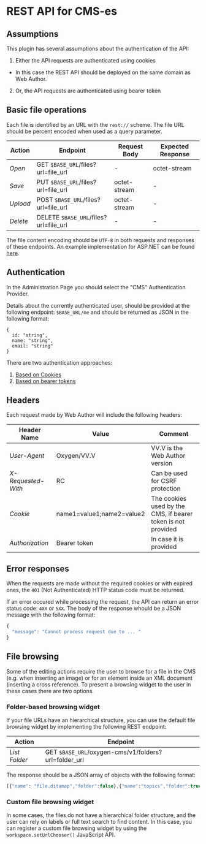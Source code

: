REST API for CMS-es
===================

Assumptions
-----------

This plugin has several assumptions about the authentication of the API:

1. Either the API requests are authenticated using cookies
  - In this case the REST API should be deployed on the same domain as Web Author.
2. Or, the API requests are authenticated using bearer token

Basic file operations
---------------------

Each file is identified by an URL with the `rest://` scheme. The file URL should be percent encoded when used as a query parameter.

| Action   | Endpoint  | Request Body | Expected Response |
|----------|-----------|---------------------------|--------------------------------|
| *Open*   | GET    `$BASE_URL`/files?url=file_url  | - | octet-stream |
| *Save*   | PUT    `$BASE_URL`/files?url=file_url  | octet-stream | - |
| *Upload* | POST   `$BASE_URL`/files?url=file_url  | octet-stream | - |
| *Delete* | DELETE `$BASE_URL`/files?url=file_url  | - | - |

The file content encoding should be `UTF-8` in both requests and responses of these endpoints.
An example implementation for ASP.NET can be found [here](examples/asp.net.md).

Authentication
--------------

In the Administration Page you should select the "CMS" Authentication Provider.

Details about the currently authenticated user, should be provided at the following endpoint: `$BASE_URL/me` and should be returned as JSON in the following format:

```
{
  id: "string",
  name: "string",
  email: "string"
}
```

There are two authentication approaches:
1. [Based on Cookies](cookie-based-auth.md)
2. [Based on bearer tokens](bearer-token-auth.md)

Headers
-------

Each request made by Web Author will include the following headers:

| Header Name |  Value      | Comment                         |
|-------------|-------------|---------------------------------|
| *User-Agent*| Oxygen/VV.V | VV.V is the Web Author version  |
| *X-Requested-With* | RC   | Can be used for CSRF protection |
| *Cookie* | name1=value1;name2=value2 | The cookies used by the CMS, if bearer token is not provided|
| *Authorization* | Bearer token | In case it is provided |

Error responses
---------------

When the requests are made without the required cookies or with expired ones, the `401` (Not Authenticated) HTTP status code must be returned.

If an error occured while processing the request, the API can return an error status code: `4XX` or `5XX`. The body of the response whould be a JSON message with the following format:

```Javascript
{
  "message": "Cannot process request due to ... "
}
```


File browsing
-------------

Some of the editing actions require the user to browse for a file in the CMS (e.g. when inserting an image) or for an element inside an XML document (inserting a cross reference). To present a browsing widget to the user in these cases there are two options.   

### Folder-based browsing widget

If your file URLs have an hierarchical structure, you can use the default file browsing widget by implementing the following REST endpoint:

| Action   | Endpoint  |
|----------|-----------|
| *List Folder*     | GET `$BASE_URL`/oxygen-cms/v1/folders?url=folder_url  |

The response should be a JSON array of objects with the following format:

```javascript
[{"name": "file.ditamap","folder":false},{"name":"topics","folder":true}]
```

### Custom file browsing widget

In some cases, the files do not have a hierarchical folder structure, and the user can rely on labels or full text search to find content. In this case, you can register a custom file browsing widget by using the `workspace.setUrlChooser()` JavaScript API.
